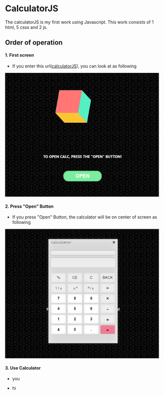 # CalculatorJS
The calculatorJS is my first work using Javascript. This work consists of 1 html, 5 csss and 2 js.  
## Order of operation
#### 1. First screen  
  * If you enter this url([calculatorJS](https://taesung1993.github.io/calculatorJS/)), you can look at as following 
    
<p align = "center"><img src="https://github.com/taesung1993/calculatorJS/blob/master/images/markdown-firstscreen.png"></p>  
  
  
#### 2. Press "Open" Button
 * If you press "Open" Button, the calculator will be on center of screen as following  
     
<p align = "center"><img src="https://github.com/taesung1993/calculatorJS/blob/master/images/markdown-second.png"></p>  


#### 3. Use Calculator
* you
 + hi
